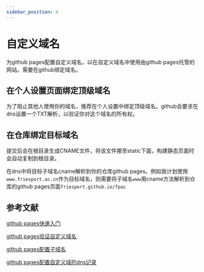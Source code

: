 ```yaml
---
sidebar_position: 4
---
```


# 自定义域名

为github pages配置自定义域名，以在自定义域名中使用由github pages托管的网站。需要在github绑定域名。

## 在个人设置页面绑定顶级域名

为了阻止其他人使用你的域名，推荐在个人设置中绑定顶级域名。github会要求在dns设置一个TXT解析，以验证你对这个域名的所有权。

## 在仓库绑定目标域名

提交后会在根目录生成CNAME文件，将该文件挪至static下面，构建静态页面时会自动复制到根目录。

在dns中将目标子域名cname解析到你的仓库github pages。例如我计划使用`www.friesport.ac.cn`作为目标域名，则需要将子域名`www`用cname方法解析到仓库的github pages页面`friesport.github.io/fpac`


## 参考文献

[github pages快速入门](https://docs.github.com/zh/pages/quickstart)

[github pages验证自定义域名](https://docs.github.com/zh/pages/configuring-a-custom-domain-for-your-github-pages-site/verifying-your-custom-domain-for-github-pages)

[github pages配置子域名](https://docs.github.com/zh/pages/configuring-a-custom-domain-for-your-github-pages-site/managing-a-custom-domain-for-your-github-pages-site#configuring-a-subdomain)

[github pages配置自定义域的dns记录](https://docs.github.com/zh/pages/configuring-a-custom-domain-for-your-github-pages-site/managing-a-custom-domain-for-your-github-pages-site#dns-records-for-your-custom-domain)